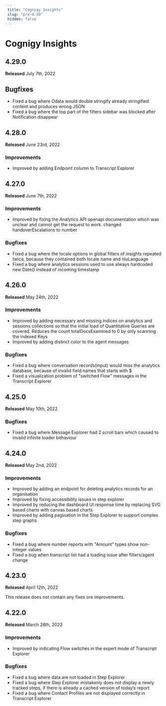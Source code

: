 ```yaml
---
 title: "Cognigy Insights" 
 slug: "pre-4.30" 
 hidden: false 
---
```

# Cognigy Insights

## 4.29.0

**Released** July 7th, 2022

## Bugfixes

- Fixed a bug where Odata would double stringify already stringified content and produces wrong JSON
- Fixed a bug where the top part of the filters sidebar was blocked after Notification disappear

## 4.28.0

**Released** June 23rd, 2022

### Improvements

- Improved by adding Endpoint column to Transcript Explorer

## 4.27.0

**Released** June 7th, 2022

### Improvements

- Improved by fixing the Analytics API openapi documentation which was unclear and cannot get the request to work. changed handoverEscalations to number

### Bugfixes

- Fixed a bug where the locale options in global filters of insights repeated twice, because they contained both locale name and nluLanguage
- Fixed a bug where analytics sessions used to use always hardcoded new Date() instead of incoming timestamp

## 4.26.0

**Released** May 24th, 2022

### Improvements

- Improved by adding necessary and missing indices on analytics and sessions collections so that the initial load of Quantitative Queries are covered. Reduces the count totalDocsExamined to 0 by only scanning the indexed Keys
- Improved by adding distinct color to the agent messages

### Bugfixes

- Fixed a bug where conversation records(input) would miss the analytics database, because of invalid field names that starts with $
- Fixed a visualization problem of "switched Flow" messages in the Transcript Explorer

## 4.25.0

**Released** May 10th, 2022

### Bugfixes

- Fixed a bug where Message Explorer had 2 scroll bars which caused to invalid infinite loader behaviour

## 4.24.0

**Released** May 2nd, 2022

### Improvements

- Improved by adding an endpoint for deleting analytics records for an organisation
- Improved by fixing accessibility issues in step explorer
- Improved by reducing the dashboard UI response time by replacing SVG based charts with canvas based charts
- Improved by adding pagination in the Step Explorer to support complex step graphs

### Bugfixes

- Fixed a bug where number reports with "Amount" types show non-integer values
- Fixed a bug when transcript list had a loading issue after filters/agent change

## 4.23.0

**Released** April 12th, 2022

This release does not contain any fixes ore improvements.

## 4.22.0

**Released** March 28th, 2022

### Improvements

- Improved by indicating Flow switches in the expert mode of Transcript Explorer

### Bugfixes

- Fixed a bug where data are not loaded in Step Explorer
- Fixed a bug where Step Explorer mistakenly does not display a newly tracked steps, if there is already a cached version of today’s report
- Fixed a bug where Contact Profiles are not displayed correctly in Transcript Explorer

